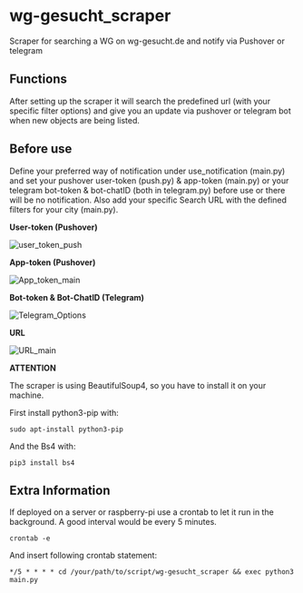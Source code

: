 # wg-gesucht_scraper
Scraper for searching a WG on wg-gesucht.de and notify via Pushover or telegram

## Functions ##
After setting up the scraper it will search the predefined url (with your specific filter options) and give you an update via pushover or telegram bot when new objects are being listed.

## Before use ##
Define your preferred way of notification under use_notification (main.py) and set your pushover user-token (push.py) & app-token (main.py) or your telegram bot-token & bot-chatID (both in telegram.py) before use or there will be no notification. Also add your specific Search URL with the defined filters for your city (main.py).

**User-token (Pushover)**

![user_token_push](https://user-images.githubusercontent.com/55713049/71610831-b3357280-2b94-11ea-81d5-cef353d210fb.png)


**App-token (Pushover)**

![App_token_main](https://user-images.githubusercontent.com/55713049/71610794-50dc7200-2b94-11ea-92a1-7bd51e82f726.png)


**Bot-token & Bot-ChatID (Telegram)**

![Telegram_Options](https://user-images.githubusercontent.com/55713049/71761561-0d537200-2ecc-11ea-8502-1a41873ce030.png)


**URL**

![URL_main](https://user-images.githubusercontent.com/55713049/71610846-d829e580-2b94-11ea-9f29-a73e8e1a1909.png)


**ATTENTION** 

The scraper is using BeautifulSoup4, so you have to install it on your machine.

First install python3-pip with:

```
sudo apt-install python3-pip
```

And the Bs4 with:
```
pip3 install bs4
```

## Extra Information ##
If deployed on a server or raspberry-pi use a crontab to let it run in the background.
A good interval would be every 5 minutes.

```
crontab -e
```
And insert following crontab statement:
```
*/5 * * * * cd /your/path/to/script/wg-gesucht_scraper && exec python3 main.py
```
